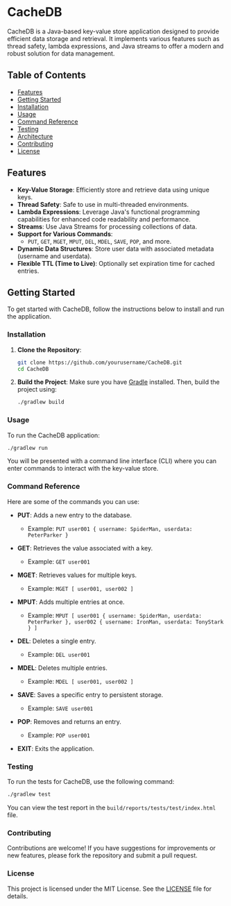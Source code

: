 # CacheDB

CacheDB is a Java-based key-value store application designed to provide efficient data storage and retrieval. It implements various features such as thread safety, lambda expressions, and Java streams to offer a modern and robust solution for data management.

## Table of Contents

- [Features](#features)
- [Getting Started](#getting-started)
- [Installation](#installation)
- [Usage](#usage)
- [Command Reference](#command-reference)
- [Testing](#testing)
- [Architecture](#architecture)
- [Contributing](#contributing)
- [License](#license)

## Features

- **Key-Value Storage**: Efficiently store and retrieve data using unique keys.
- **Thread Safety**: Safe to use in multi-threaded environments.
- **Lambda Expressions**: Leverage Java's functional programming capabilities for enhanced code readability and performance.
- **Streams**: Use Java Streams for processing collections of data.
- **Support for Various Commands**:
  - `PUT`, `GET`, `MGET`, `MPUT`, `DEL`, `MDEL`, `SAVE`, `POP`, and more.
- **Dynamic Data Structures**: Store user data with associated metadata (username and userdata).
- **Flexible TTL (Time to Live)**: Optionally set expiration time for cached entries.

## Getting Started

To get started with CacheDB, follow the instructions below to install and run the application.

### Installation

1. **Clone the Repository**:
   ```bash
   git clone https://github.com/yourusername/CacheDB.git
   cd CacheDB
   ```

2. **Build the Project**:
   Make sure you have [Gradle](https://gradle.org/install/) installed. Then, build the project using:
   ```bash
   ./gradlew build
   ```

### Usage

To run the CacheDB application:

```bash
./gradlew run
```

You will be presented with a command line interface (CLI) where you can enter commands to interact with the key-value store.

### Command Reference

Here are some of the commands you can use:

- **PUT**: Adds a new entry to the database.
  - Example: `PUT user001 { username: SpiderMan, userdata: PeterParker }`
  
- **GET**: Retrieves the value associated with a key.
  - Example: `GET user001`
  
- **MGET**: Retrieves values for multiple keys.
  - Example: `MGET [ user001, user002 ]`
  
- **MPUT**: Adds multiple entries at once.
  - Example: `MPUT [ user001 { username: SpiderMan, userdata: PeterParker }, user002 { username: IronMan, userdata: TonyStark } ]`
  
- **DEL**: Deletes a single entry.
  - Example: `DEL user001`
  
- **MDEL**: Deletes multiple entries.
  - Example: `MDEL [ user001, user002 ]`
  
- **SAVE**: Saves a specific entry to persistent storage.
  - Example: `SAVE user001`
  
- **POP**: Removes and returns an entry.
  - Example: `POP user001`

- **EXIT**: Exits the application.

### Testing

To run the tests for CacheDB, use the following command:

```bash
./gradlew test
```

You can view the test report in the `build/reports/tests/test/index.html` file.


### Contributing

Contributions are welcome! If you have suggestions for improvements or new features, please fork the repository and submit a pull request.

### License

This project is licensed under the MIT License. See the [LICENSE](LICENSE) file for details.
